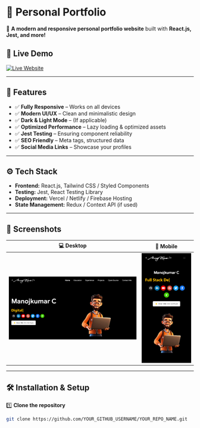 
# 🚀 Personal Portfolio  
🎨 **A modern and responsive personal portfolio website** built with **React.js, Jest, and more!**  

## 🔗 Live Demo  
[![Live Website](https://img.shields.io/badge/Live%20Demo-Click%20Here-blue?style=for-the-badge)]([YOUR_WEBSITE_LINK_HERE](https://manojkumar-c.vercel.app/))  

---

## 📌 Features
- ✅ **Fully Responsive** – Works on all devices  
- ✅ **Modern UI/UX** – Clean and minimalistic design  
- ✅ **Dark & Light Mode** – (If applicable)  
- ✅ **Optimized Performance** – Lazy loading & optimized assets  
- ✅ **Jest Testing** – Ensuring component reliability  
- ✅ **SEO Friendly** – Meta tags, structured data  
- ✅ **Social Media Links** – Showcase your profiles  

---

## ⚙️ Tech Stack
- **Frontend:** React.js, Tailwind CSS / Styled Components  
- **Testing:** Jest, React Testing Library  
- **Deployment:** Vercel / Netlify / Firebase Hosting  
- **State Management:** Redux / Context API (if used)  

---

## 📸 Screenshots
| 💻 Desktop | 📱 Mobile |
|-----------|----------|
| ![Desktop ViEW](./docs/desktop.png) | ![Mobile View](./docs/mobile.png) |

---

## 🛠 Installation & Setup
1️⃣ **Clone the repository**  
```bash
git clone https://github.com/YOUR_GITHUB_USERNAME/YOUR_REPO_NAME.git
